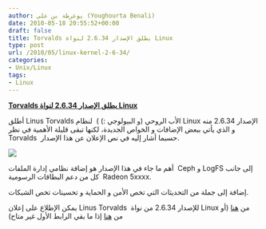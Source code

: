 ```yaml
---
author: يوغرطة بن علي (Youghourta Benali)
date: 2010-05-18 20:55:52+00:00
draft: false
title: Torvalds يطلق الإصدار 2.6.34 لنواة Linux
type: post
url: /2010/05/linux-kernel-2-6-34/
categories:
- Unix/Linux
tags:
- Linux
---
```


[**Torvalds يطلق الإصدار 2.6.34 لنواة Linux**](https://www.it-scoop.com/2010/05/linux-kernel-2-6-34/)


أطلق Linus Torvalds الأب الروحي (و البيولوجي :) )  لنظام Linux الإصدار 2.6.34 منه و الذي يأتي ببعض الإضافات و الخواص الجديدة، لكنها تبقى قليلة الأهمية في نظر Torvalds  حسبما أشار إليه في نص الإعلان عن هذا الإصدار.

[![](https://djug.developpez.com/rsc/Linux-kernel.jpeg)
](https://www.it-scoop.com/2010/05/linux-kernel-2-6-34/)

أهم ما جاء في هذا الإصدار هو إضافة نظامي إدارة الملفات  Ceph و LogFS إلى جانب كل من دعم البطاقات الرسومية  Radeon 5xxxx.

إضافة إلى جملة من التحديثات التي تخص الأمن و الحماية و تحسينات تخص الشبكات.

يمكن الإطلاع على إعلان Linus Torvalds  للإصدار 2.6.34 من نواة Linux من [هنا](http://lkml.org/lkml/2010/5/16/89) (أو من [هنا](http://webcache.googleusercontent.com/search?q=cache:pnmzpnHbJmMJ:lkml.org/lkml/2010/5/16/89+http://lkml.org/lkml/2010/5/16/89&cd=1&hl=fr&ct=clnk) إذا ما بقي الرابط الأول غير متاح)
